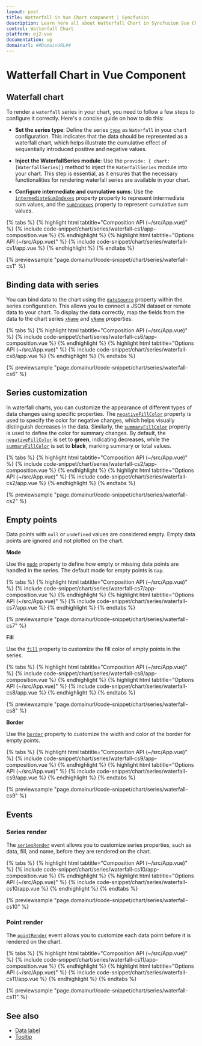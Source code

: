 ```yaml
---
layout: post
title: Watterfall in Vue Chart component | Syncfusion
description: Learn here all about Watterfall Chart in Syncfusion Vue Chart component of Syncfusion Essential JS 2 and more.
control: Watterfall Chart
platform: ej2-vue
documentation: ug
domainurl: ##DomainURL##
---
```


# Watterfall Chart in Vue Component

## Waterfall chart

To render a `waterfall` series in your chart, you need to follow a few steps to configure it correctly. Here's a concise guide on how to do this:
 
* **Set the series type**: Define the series [`type`](https://ej2.syncfusion.com/vue/documentation/api/chart/series/#type) as `Waterfall` in your chart configuration. This indicates that the data should be represented as a waterfall chart, which helps illustrate the cumulative effect of sequentially introduced positive and negative values.

* **Inject the WaterfallSeries module**: Use the `provide: { chart: [WaterfallSeries]}` method to inject the `WaterfallSeries` module into your chart. This step is essential, as it ensures that the necessary functionalities for rendering waterfall series are available in your chart.

* **Configure intermediate and cumulative sums**: Use the [`intermediateSumIndexes`](https://ej2.syncfusion.com/vue/documentation/api/chart/series/#intermediatesumindexes) property property to represent intermediate sum values, and the [`sumIndexes`](https://ej2.syncfusion.com/vue/documentation/api/chart/series/#sumindexes) property to represent cumulative sum values.

{% tabs %}
{% highlight html tabtitle="Composition API (~/src/App.vue)" %}
{% include code-snippet/chart/series/waterfall-cs1/app-composition.vue %}
{% endhighlight %}
{% highlight html tabtitle="Options API (~/src/App.vue)" %}
{% include code-snippet/chart/series/waterfall-cs1/app.vue %}
{% endhighlight %}
{% endtabs %}
        
{% previewsample "page.domainurl/code-snippet/chart/series/waterfall-cs1" %}

## Binding data with series

You can bind data to the chart using the [`dataSource`](https://ej2.syncfusion.com/vue/documentation/api/chart/series/#datasource) property within the series configuration. This allows you to connect a JSON dataset or remote data to your chart. To display the data correctly, map the fields from the data to the chart series [`xName`](https://ej2.syncfusion.com/vue/documentation/api/chart/series/#xname) and [`yName`](https://ej2.syncfusion.com/vue/documentation/api/chart/series/#yname) properties.

{% tabs %}
{% highlight html tabtitle="Composition API (~/src/App.vue)" %}
{% include code-snippet/chart/series/waterfall-cs6/app-composition.vue %}
{% endhighlight %}
{% highlight html tabtitle="Options API (~/src/App.vue)" %}
{% include code-snippet/chart/series/waterfall-cs6/app.vue %}
{% endhighlight %}
{% endtabs %}
        
{% previewsample "page.domainurl/code-snippet/chart/series/waterfall-cs6" %}

## Series customization

In waterfall charts, you can customize the appearance of different types of data changes using specific properties. The [`negativeFillColor`](https://ej2.syncfusion.com/vue/documentation/api/chart/series/#negativefillcolor) property is used to specify the color for negative changes, which helps visually distinguish decreases in the data. Similarly, the [`summaryFillColor`](https://ej2.syncfusion.com/vue/documentation/api/chart/series/#summaryfillcolor) property is used to define the color for summary changes. By default, the [`negativeFillColor`](https://ej2.syncfusion.com/vue/documentation/api/chart/series/#negativefillcolor) is set to **green**, indicating decreases, while the [`summaryFillColor`](https://ej2.syncfusion.com/vue/documentation/api/chart/series/#summaryfillcolor) is set to **black**, marking summary or total values.

{% tabs %}
{% highlight html tabtitle="Composition API (~/src/App.vue)" %}
{% include code-snippet/chart/series/waterfall-cs2/app-composition.vue %}
{% endhighlight %}
{% highlight html tabtitle="Options API (~/src/App.vue)" %}
{% include code-snippet/chart/series/waterfall-cs2/app.vue %}
{% endhighlight %}
{% endtabs %}
        
{% previewsample "page.domainurl/code-snippet/chart/series/waterfall-cs2" %}

## Empty points

Data points with `null` or `undefined` values are considered empty. Empty data points are ignored and not plotted on the chart.

**Mode**

Use the [`mode`](https://ej2.syncfusion.com/vue/documentation/api/chart/emptyPointSettings/#mode) property to define how empty or missing data points are handled in the series. The default mode for empty points is `Gap`.

{% tabs %}
{% highlight html tabtitle="Composition API (~/src/App.vue)" %}
{% include code-snippet/chart/series/waterfall-cs7/app-composition.vue %}
{% endhighlight %}
{% highlight html tabtitle="Options API (~/src/App.vue)" %}
{% include code-snippet/chart/series/waterfall-cs7/app.vue %}
{% endhighlight %}
{% endtabs %}
        
{% previewsample "page.domainurl/code-snippet/chart/series/waterfall-cs7" %}

**Fill**

Use the [`fill`](https://ej2.syncfusion.com/vue/documentation/api/chart/emptyPointSettings/#fill) property to customize the fill color of empty points in the series.

{% tabs %}
{% highlight html tabtitle="Composition API (~/src/App.vue)" %}
{% include code-snippet/chart/series/waterfall-cs8/app-composition.vue %}
{% endhighlight %}
{% highlight html tabtitle="Options API (~/src/App.vue)" %}
{% include code-snippet/chart/series/waterfall-cs8/app.vue %}
{% endhighlight %}
{% endtabs %}
        
{% previewsample "page.domainurl/code-snippet/chart/series/waterfall-cs8" %}

**Border**

Use the [`border`](https://ej2.syncfusion.com/vue/documentation/api/chart/emptyPointSettings/#border) property to customize the width and color of the border for empty points.

{% tabs %}
{% highlight html tabtitle="Composition API (~/src/App.vue)" %}
{% include code-snippet/chart/series/waterfall-cs9/app-composition.vue %}
{% endhighlight %}
{% highlight html tabtitle="Options API (~/src/App.vue)" %}
{% include code-snippet/chart/series/waterfall-cs9/app.vue %}
{% endhighlight %}
{% endtabs %}
        
{% previewsample "page.domainurl/code-snippet/chart/series/waterfall-cs9" %}

## Events

### Series render

The [`seriesRender`](https://ej2.syncfusion.com/vue/documentation/api/chart#seriesrender) event allows you to customize series properties, such as data, fill, and name, before they are rendered on the chart.

{% tabs %}
{% highlight html tabtitle="Composition API (~/src/App.vue)" %}
{% include code-snippet/chart/series/waterfall-cs10/app-composition.vue %}
{% endhighlight %}
{% highlight html tabtitle="Options API (~/src/App.vue)" %}
{% include code-snippet/chart/series/waterfall-cs10/app.vue %}
{% endhighlight %}
{% endtabs %}
        
{% previewsample "page.domainurl/code-snippet/chart/series/waterfall-cs10" %}

### Point render

The [`pointRender`](https://ej2.syncfusion.com/vue/documentation/api/chart#pointrender) event allows you to customize each data point before it is rendered on the chart.

{% tabs %}
{% highlight html tabtitle="Composition API (~/src/App.vue)" %}
{% include code-snippet/chart/series/waterfall-cs11/app-composition.vue %}
{% endhighlight %}
{% highlight html tabtitle="Options API (~/src/App.vue)" %}
{% include code-snippet/chart/series/waterfall-cs11/app.vue %}
{% endhighlight %}
{% endtabs %}
        
{% previewsample "page.domainurl/code-snippet/chart/series/waterfall-cs11" %}

## See also

* [Data label](../data-labels/)
* [Tooltip](../tool-tip/)
